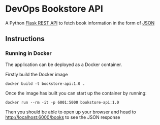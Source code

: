 # DevOps Bookstore API

A Python [Flask REST API](https://blog.miguelgrinberg.com/post/designing-a-restful-api-with-python-and-flask) to fetch book information in the form of [JSON](https://www.json.org/json-en.html)

## Instructions

### Running in Docker

The application can be deployed as a Docker container.

Firstly build the Docker image

```
docker build -t bookstore-api:1.0 .
```

Once the image has built you can start up the container by running:

```
docker run --rm -it -p 6001:5000 bookstore-api:1.0
```

Then you should be able to open up your browser and head to [http://localhost:6000/books](http://localhost:6000/books) to see the JSON response

